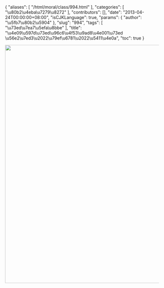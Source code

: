 {
    "aliases": [
        "/html/moral/class/994.html"
    ],
    "categories": [
        "\u80b2\u4eba\u7279\u8272"
    ],
    "contributors": [],
    "date": "2013-04-24T00:00:00+08:00",
    "isCJKLanguage": true,
    "params": {
        "author": "\u5fb7\u80b2\u5904"
    },
    "slug": "994",
    "tags": [
        "\u73ed\u7ea7\u5efa\u8bbe"
    ],
    "title": "\u4e09\u597d\u73ed\u96c6\u4f53\u9ad8\u4e001\u73ed \u56e2\u7ed3\u2022\u79ef\u6781\u2022\u5411\u4e0a",
    "toc": true
}


<img
    src="https://cdn.tfls.online/mirror/full/ad6337df185421f10d2cc8f64ab302c0940ad739.jpg"
    style="display:block;margin-left:auto;margin-right:auto;"
    decoding="async"
    fetchpriority="auto"
    loading="lazy"
    height="782"
    width="572"
/>
